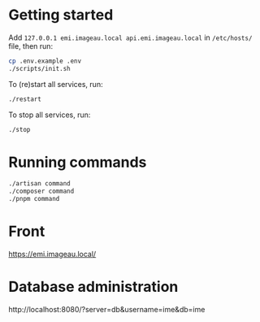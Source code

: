 # Getting started

Add `127.0.0.1 emi.imageau.local api.emi.imageau.local` in `/etc/hosts/` file, then run:

```sh
cp .env.example .env
./scripts/init.sh
```

To (re)start all services, run:

```sh
./restart
```

To stop all services, run:

```sh
./stop
```

# Running commands

```sh
./artisan command
./composer command
./pnpm command
```

# Front

https://emi.imageau.local/

# Database administration

http://localhost:8080/?server=db&username=ime&db=ime
